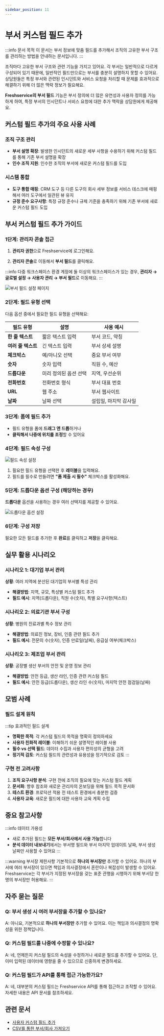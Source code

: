 ```yaml
---
sidebar_position: 11
---
```


# 부서 커스텀 필드 추가

:::info 문서 목적
이 문서는 부서 정보에 맞춤 필드를 추가해서 조직의 고유한 부서 구조를 관리하는 방법을 안내하는 문서입니다.
:::

조직마다 고유한 부서 구조와 관련 기능을 가지고 있어요. 각 부서는 일반적으로 다르게 구성되어 있기 때문에, 일반적인 필드만으로는 부서를 충분히 설명하지 못할 수 있어요. 상담원들은 특정 부서와 관련된 인시던트와 서비스 요청을 처리할 때 문제를 효과적으로 해결하기 위해 더 많은 맥락 정보가 필요해요.

**Freshservice의 부서 필드** 기능은 부서 정의에 더 많은 유연성과 사용자 정의를 가능하게 하여, 특정 부서의 인시던트나 서비스 요청에 대한 추가 맥락을 상담원에게 제공해요.

## 커스텀 필드 추가의 주요 사용 사례

### 조직 구조 관리

- **부서 설명 확장**: 발생한 인시던트의 새로운 세부 사항을 수용하기 위해 커스텀 필드를 통해 기존 부서 설명을 확장
- **인수 조직 지원**: 인수한 조직의 부서에 새로운 커스텀 필드를 도입

### 시스템 통합

- **도구 통합 매핑**: CRM 도구 등 다른 도구의 회사 세부 정보를 서비스 데스크에 매핑해서 여러 도구에서 일관된 뷰 유지
- **규정 준수 요구사항**: 특정 규정 준수나 규제 기준을 충족하기 위해 기존 부서에 새로운 커스텀 필드 도입

## 부서 커스텀 필드 추가 가이드

### 1단계: 관리자 콘솔 접근

1. **관리자 권한**으로 Freshservice에 로그인해요.

2. **관리자 콘솔**로 이동해서 **부서 필드**를 클릭해요.

:::info 다중 워크스페이스 환경
계정에 둘 이상의 워크스페이스가 있는 경우, **관리자 → 글로벌 설정 → 사용자 관리 → 부서 필드**로 이동해요.
:::

![부서 필드 설정 페이지](https://s3.amazonaws.com/cdn.freshdesk.com/data/helpdesk/attachments/production/50007038787/original/WVKTABXz47PrZy97oHSdB2zNzQCA2aQz1A.png?1669776106)

### 2단계: 필드 유형 선택

다음 옵션 중에서 필요한 필드 유형을 선택해요:

| 필드 유형 | 설명 | 사용 예시 |
|-----------|------|-----------|
| **한 줄 텍스트** | 짧은 텍스트 입력 | 부서 코드, 약칭 |
| **여러 줄 텍스트** | 긴 텍스트 입력 | 부서 상세 설명 |
| **체크박스** | 예/아니오 선택 | 중요 부서 여부 |
| **숫자** | 숫자 입력 | 직원 수, 예산 |
| **드롭다운** | 미리 정의된 옵션 선택 | 지역, 우선순위 |
| **전화번호** | 전화번호 형식 | 부서 대표 번호 |
| **URL** | 웹 주소 | 부서 웹사이트 |
| **날짜** | 날짜 선택 | 설립일, 마지막 감사일 |

### 3단계: 폼에 필드 추가

- 필드 유형을 폼에 **드래그 앤 드롭**하거나
- **클릭해서 나중에 위치를 조정**할 수 있어요

### 4단계: 필드 속성 구성

![필드 속성 설정](https://s3.amazonaws.com/cdn.freshdesk.com/data/helpdesk/attachments/production/50007038795/original/7mrGWFiQM5f9VocECliZ2sQesXZWrz-s0Q.png?1669776339)

1. 필요한 필드 유형을 선택한 후 **레이블**을 입력해요.
2. 필드를 필수로 만들려면 **"폼 제출 시 필수"** 체크박스를 활성화해요.

### 5단계: 드롭다운 옵션 구성 (해당하는 경우)

**드롭다운** 옵션을 사용하는 경우 여러 선택지를 제공할 수 있어요.

![드롭다운 옵션 설정](https://s3.amazonaws.com/cdn.freshdesk.com/data/helpdesk/attachments/production/50007038810/original/d-mTa7DueNCiQehEFrlQYkiEmvDtV3D9aQ.png?1669776396)

### 6단계: 구성 저장

필요한 모든 필드를 추가한 후 **완료**를 클릭하고 **저장**을 클릭해요.

## 실무 활용 시나리오

### 시나리오 1: 대기업 부서 관리
**상황**: 여러 지역에 분산된 대기업의 부서별 특성 관리
- **해결방법**: 지역, 규모, 특성별 커스텀 필드 추가
- **필드 예시**: 지역(드롭다운), 직원 수(숫자), 특별 요구사항(텍스트)

### 시나리오 2: 의료기관 부서 구성
**상황**: 병원의 진료과별 특수 정보 관리
- **해결방법**: 의료진 정보, 장비, 인증 관련 필드 추가
- **필드 예시**: 전문의 수(숫자), 인증 만료일(날짜), 응급실 여부(체크박스)

### 시나리오 3: 제조업 부서 관리
**상황**: 공장별 생산 부서의 안전 및 운영 정보 관리
- **해결방법**: 안전 등급, 생산 라인, 인증 관련 커스텀 필드
- **필드 예시**: 안전 등급(드롭다운), 생산 라인 수(숫자), 마지막 안전 점검일(날짜)

## 모범 사례

### 필드 설계 원칙

:::tip 효과적인 필드 설계
- **명확한 목적**: 각 커스텀 필드의 목적을 명확히 정의하세요
- **사용자 친화적 레이블**: 이해하기 쉬운 설명적인 레이블 사용
- **필수 vs 선택 필드**: 데이터 수집과 사용자 편의성의 균형을 고려
- **정기적 검토**: 커스텀 필드의 관련성과 유용성을 정기적으로 검토
:::

### 구현 전 고려사항

1. **조직 요구사항 분석**: 구현 전에 조직의 필요에 맞는 커스텀 필드 계획
2. **문서화**: 향후 참조와 새로운 관리자의 온보딩을 위해 필드 목적 문서화
3. **테스트 환경**: 프로덕션 적용 전 테스트 환경에서 충분한 검증
4. **사용자 교육**: 새로운 필드에 대한 사용자 교육 계획 수립

## 중요 참고사항

:::info 데이터 가용성
- 새로 추가된 필드는 **모든 부서/회사에서 사용 가능**합니다
- **분석 데이터 내보내기**에서는 부서명 필드와 부서 마지막 업데이트 날짜, 부서 생성 날짜만 사용할 수 있어요
:::

:::warning 부서장 제한사항
기본적으로 **하나의 부서장만** 추가할 수 있어요. 하나의 부서에 여러 부서장이 있으면 책임과 의사결정에서 혼란이나 복잡성이 발생할 수 있어요. Freshservice는 각 부서가 지정된 부서장을 갖는 표준 관행을 시행하기 위해 부서당 한 명의 부서장만 허용해요.
:::

## 자주 묻는 질문

### Q: 부서 생성 시 여러 부서장을 추가할 수 있나요?

A: 아니요, 기본적으로 **하나의 부서장만** 추가할 수 있어요. 이는 책임과 의사결정의 명확성을 위한 정책입니다.

### Q: 커스텀 필드를 나중에 수정할 수 있나요?

A: 네, 언제든지 커스텀 필드의 속성을 수정하거나 새로운 필드를 추가할 수 있어요. 단, 이미 입력된 데이터에 영향을 줄 수 있으므로 신중하게 변경하세요.

### Q: 커스텀 필드가 API를 통해 접근 가능한가요?

A: 네, 대부분의 커스텀 필드는 Freshservice API를 통해 접근하고 조작할 수 있어요. 자세한 내용은 API 문서를 참조하세요.

## 관련 문서

- [사용자 커스텀 필드 추가](./adding-custom-fields-users)
- [CSV를 통한 부서/회사 가져오기](./importing-departments-companies-csv)